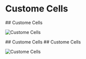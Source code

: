 # Custome Cells

<slide>
## Custome Cells

![](tableview.png "Custome Cells") 

</slide>

<slide>
## Custome Cells

</slide>
    
<slide>
## Custome Cells

![](tableview.png "Custome Cells") 

</slide>
